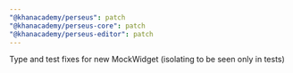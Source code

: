 ```yaml
---
"@khanacademy/perseus": patch
"@khanacademy/perseus-core": patch
"@khanacademy/perseus-editor": patch
---
```


Type and test fixes for new MockWidget (isolating to be seen only in tests)
